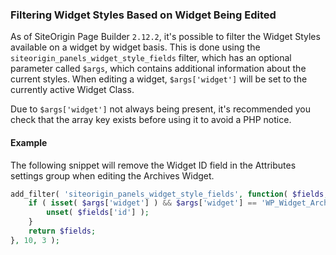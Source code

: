 ### Filtering Widget Styles Based on Widget Being Edited

As of SiteOrigin Page Builder `2.12.2`, it's possible to filter the Widget Styles available on a widget by widget basis. This is done using the `siteorigin_panels_widget_style_fields` filter, which has an optional parameter called `$args`, which contains additional information about the current styles. When editing a widget, `$args['widget']` will be set to the currently active Widget Class.

Due to `$args['widget']` not always being present, it's recommended you check that the array key exists before using it to avoid a PHP notice.

#### Example

The following snippet will remove the Widget ID field in the Attributes settings group when editing the Archives Widget.

```php
add_filter( 'siteorigin_panels_widget_style_fields', function( $fields, $post_id, $args ) {
	if ( isset( $args['widget'] ) && $args['widget'] == 'WP_Widget_Archives' ) {
		unset( $fields['id'] );
	}
	return $fields;
}, 10, 3 );
```
